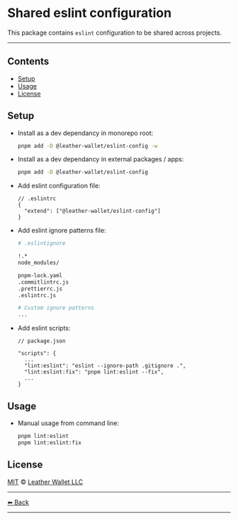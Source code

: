 # Shared eslint configuration

This package contains `eslint` configuration to be shared across projects.

---

## Contents

- [Setup](#setup)
- [Usage](#usage)
- [License](#license)

## Setup

- Install as a dev dependancy in monorepo root:

  ```sh
  pnpm add -D @leather-wallet/eslint-config -w
  ```

- Install as a dev dependancy in external packages / apps:

  ```sh
  pnpm add -D @leather-wallet/eslint-config
  ```

- Add eslint configuration file:

  ```jsonc
  // .eslintrc
  {
    "extend": ["@leather-wallet/eslint-config"]
  }
  ```

- Add eslint ignore patterns file:

  ```sh
  # .eslintignore

  !.*
  node_modules/

  pnpm-lock.yaml
  .commitlintrc.js
  .prettierrc.js
  .eslintrc.js

  # Custom ignore patterns
  ...
  ```

- Add eslint scripts:

  ```jsonc
  // package.json

  "scripts": {
    ...
    "lint:eslint": "eslint --ignore-path .gitignore .",
    "lint:eslint:fix": "pnpm lint:eslint --fix",
    ...
  }
  ```

## Usage

- Manual usage from command line:

  ```sh
  pnpm lint:eslint
  pnpm lint:eslint:fix
  ```

## License

[MIT](LICENSE) © [Leather Wallet LLC](https://github.com/leather-wallet/mono)

---

[⬅ Back](../../README.md)

---
